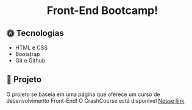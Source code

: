 <h1 align="center">Front-End Bootcamp!</h1>

## 🌞 Tecnologias

- HTML e CSS
- Bootstrap
- Git e Github
  <br>

## 🧵 Projeto

O projeto se baseia em uma página que oferece um curso de desenvolvimento Front-End!
O CrashCourse está disponível [Nesse link](https://www.youtube.com/watch?v=4sosXZsdy-s).
